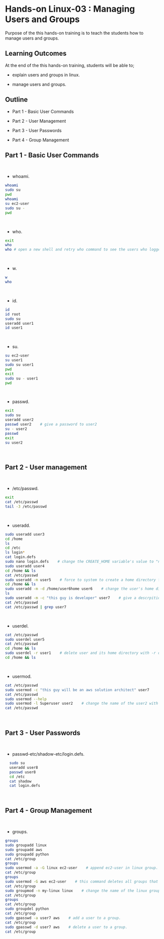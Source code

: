 # Hands-on Linux-03 : Managing Users and Groups

Purpose of the this hands-on training is to teach the students how to manage users and groups.

## Learning Outcomes

At the end of the this hands-on training, students will be able to;

- explain users and groups in linux.

- manage users and groups.

## Outline


- Part 1 - Basic User Commands

- Part 2 - User Management

- Part 3 - User Passwords

- Part 4 - Group Management

## Part 1 - Basic User Commands
​
- whoami.
​
```bash
whoami
sudo su
pwd
whoami
su ec2-user
sudo su -
pwd
```
​
- who.
​
```bash
exit
who
who # open a new shell and retry who command to see the users who logged in.
```
​
- w.
​
```bash
w
who
```
​
- id.
​
```bash
id
id root
sudo su
useradd user1
id user1
```
​
- su.
​
```bash
su ec2-user
su user1
sudo su user1
pwd
exit
sudo su - user1
pwd
```
​
- passwd.
​
```bash
exit
sudo su
useradd user2
passwd user2    # give a password to user2
su - user2
passwd
exit
su user2
```
​
## Part 2 - User management
​
- /etc/passwd.
​
```bash
exit
cat /etc/passwd
tail -3 /etc/passwd
```
​
- useradd.
​
```bash
sudo useradd user3
cd /home
ls
cd /etc
ls login*
cat login.defs
sudo nano login.defs    # change the CREATE_HOME variable's value to "no"
sudo useradd user4
cd /home && ls
cat /etc/passwd
sudo useradd -m user5    # force to system to create a home directory for user with -m option.
cd /home && ls
sudo useradd -m -d /home/user6home user6    # change the user's home directory name with -d option.
ls
sudo useradd -m -c "this guy is developer" user7    # give a descrpition to user with -c option.
cat /etc/passwd
cat /etc/passwd | grep user7
```
​
- userdel.
​
```bash
cat /etc/passwd
sudo userdel user5
cat /etc/passwd
cd /home && ls
sudo userdel -r user1    # delete user and its home directory with -r option.
cd /home && ls
```
​
- usermod.
​
```bash
cat /etc/passwd
sudo usermod -c "this guy will be an aws solution architect" user7
cat /etc/passwd
sudo usermod --help
sudo usermod -l Superuser user2    # change the name of the user2 with -l option.
cat /etc/passwd
```
​
## Part 3 - User Passwords
​
- passwd-etc/shadow-etc/login.defs.
​
```bash
  sudo su
  useradd user8
  passwd user8
  cd /etc
  cat shadow
  cat login.defs
```
​
## Part 4 - Group Management
​
- groups.
​
```bash
groups
sudo groupadd linux
sudo groupadd aws
sudo groupadd python
cat /etc/group
groups
sudo usermod -a -G linux ec2-user    # append ec2-user in linux group.
cat /etc/group
groups
sudo usermod -G aws ec2-user    # this command deletes all groups that ec2-user in except default group of ec2-user and add ec2-user to aws group.
cat /etc/group
sudo groupmod -n my-linux linux    # change the name of the linux group.
cat /etc/group
groups
cat /etc/group
sudo groupdel python
cat /etc/group
sudo gpasswd -a user7 aws    # add a user to a group.
cat /etc/group
sudo gpasswd -d user7 aws    # delete a user to a group.
cat /etc/group
```